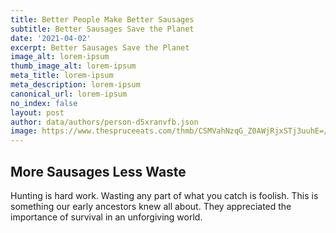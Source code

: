 ```yaml
---
title: Better People Make Better Sausages
subtitle: Better Sausages Save the Planet
date: '2021-04-02'
excerpt: Better Sausages Save the Planet
image_alt: lorem-ipsum
thumb_image_alt: lorem-ipsum
meta_title: lorem-ipsum
meta_description: lorem-ipsum
canonical_url: lorem-ipsum
no_index: false
layout: post
author: data/authors/person-d5xranvfb.json
image: https://www.thespruceeats.com/thmb/CSMVahNzqG_Z0AWjRjxSTj3uuhE=/1948x1096/smart/filters:no_upscale()/John-Anthony-Rizzo-5746f0703df78c6bb077d243.jpg
---
```

## More Sausages Less Waste

Hunting is hard work. Wasting any part of what you catch is foolish.  This is something our early ancestors knew all about. They appreciated the importance of survival in an unforgiving world.
